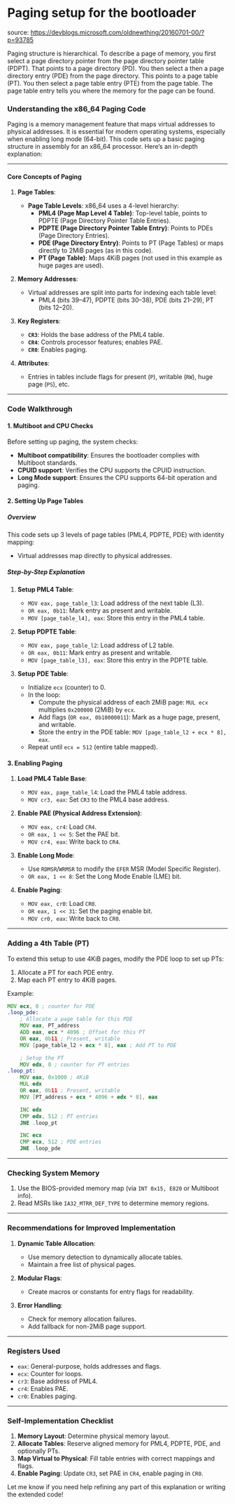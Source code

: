 # Paging setup for the bootloader

source: https://devblogs.microsoft.com/oldnewthing/20160701-00/?p=93785

Paging structure is hierarchical. To describe a page of memory, you first select a page directory pointer from the page directory pointer table (PDPT). That points to a page directory (PD). You then select a then a page directory entry (PDE) from the page directory. This points to a page table (PT). You then select a page table entry (PTE) from the page table. The page table entry tells you where the memory for the page can be found.




### Understanding the x86_64 Paging Code

Paging is a memory management feature that maps virtual addresses to physical addresses. It is essential for modern operating systems, especially when enabling long mode (64-bit). This code sets up a basic paging structure in assembly for an x86_64 processor. Here’s an in-depth explanation:

---

#### **Core Concepts of Paging**

1. **Page Tables**:
   - **Page Table Levels**: x86_64 uses a 4-level hierarchy:
     - **PML4 (Page Map Level 4 Table)**: Top-level table, points to PDPTE (Page Directory Pointer Table Entries).
     - **PDPTE (Page Directory Pointer Table Entry)**: Points to PDEs (Page Directory Entries).
     - **PDE (Page Directory Entry)**: Points to PT (Page Tables) or maps directly to 2MiB pages (as in this code).
     - **PT (Page Table)**: Maps 4KiB pages (not used in this example as huge pages are used).

2. **Memory Addresses**:
   - Virtual addresses are split into parts for indexing each table level:
     - PML4 (bits 39–47), PDPTE (bits 30–38), PDE (bits 21–29), PT (bits 12–20).

3. **Key Registers**:
   - **`CR3`**: Holds the base address of the PML4 table.
   - **`CR4`**: Controls processor features; enables PAE.
   - **`CR0`**: Enables paging.

4. **Attributes**:
   - Entries in tables include flags for present (`P`), writable (`RW`), huge page (`PS`), etc.

---

### Code Walkthrough

#### 1. **Multiboot and CPU Checks**
Before setting up paging, the system checks:
- **Multiboot compatibility**: Ensures the bootloader complies with Multiboot standards.
- **CPUID support**: Verifies the CPU supports the CPUID instruction.
- **Long Mode support**: Ensures the CPU supports 64-bit operation and paging.

#### 2. **Setting Up Page Tables**

##### **Overview**
This code sets up 3 levels of page tables (PML4, PDPTE, PDE) with identity mapping:
- Virtual addresses map directly to physical addresses.

##### **Step-by-Step Explanation**

1. **Setup PML4 Table**:
   - `MOV eax, page_table_l3`: Load address of the next table (L3).
   - `OR eax, 0b11`: Mark entry as present and writable.
   - `MOV [page_table_l4], eax`: Store this entry in the PML4 table.

2. **Setup PDPTE Table**:
   - `MOV eax, page_table_l2`: Load address of L2 table.
   - `OR eax, 0b11`: Mark entry as present and writable.
   - `MOV [page_table_l3], eax`: Store this entry in the PDPTE table.

3. **Setup PDE Table**:
   - Initialize `ecx` (counter) to 0.
   - In the loop:
     - Compute the physical address of each 2MiB page: `MUL ecx` multiplies `0x200000` (2MiB) by `ecx`.
     - Add flags (`OR eax, 0b10000011`): Mark as a huge page, present, and writable.
     - Store the entry in the PDE table: `MOV [page_table_l2 + ecx * 8], eax`.
   - Repeat until `ecx = 512` (entire table mapped).

#### 3. **Enabling Paging**

1. **Load PML4 Table Base**:
   - `MOV eax, page_table_l4`: Load the PML4 table address.
   - `MOV cr3, eax`: Set `CR3` to the PML4 base address.

2. **Enable PAE (Physical Address Extension)**:
   - `MOV eax, cr4`: Load `CR4`.
   - `OR eax, 1 << 5`: Set the PAE bit.
   - `MOV cr4, eax`: Write back to `CR4`.

3. **Enable Long Mode**:
   - Use `RDMSR`/`WRMSR` to modify the `EFER` MSR (Model Specific Register).
   - `OR eax, 1 << 8`: Set the Long Mode Enable (LME) bit.

4. **Enable Paging**:
   - `MOV eax, cr0`: Load `CR0`.
   - `OR eax, 1 << 31`: Set the paging enable bit.
   - `MOV cr0, eax`: Write back to `CR0`.

---

### Adding a 4th Table (PT)

To extend this setup to use 4KiB pages, modify the PDE loop to set up PTs:
1. Allocate a PT for each PDE entry.
2. Map each PT entry to 4KiB pages.

Example:
```asm
MOV ecx, 0 ; counter for PDE
.loop_pde:
    ; Allocate a page table for this PDE
    MOV eax, PT_address
    ADD eax, ecx * 4096 ; Offset for this PT
    OR eax, 0b11 ; Present, writable
    MOV [page_table_l2 + ecx * 8], eax ; Add PT to PDE

    ; Setup the PT
    MOV edx, 0 ; counter for PT entries
.loop_pt:
    MOV eax, 0x1000 ; 4KiB
    MUL edx
    OR eax, 0b11 ; Present, writable
    MOV [PT_address + ecx * 4096 + edx * 8], eax

    INC edx
    CMP edx, 512 ; PT entries
    JNE .loop_pt

    INC ecx
    CMP ecx, 512 ; PDE entries
    JNE .loop_pde
```

---

### Checking System Memory

1. Use the BIOS-provided memory map (via `INT 0x15, E820` or Multiboot info).
2. Read MSRs like `IA32_MTRR_DEF_TYPE` to determine memory regions.

---

### Recommendations for Improved Implementation

1. **Dynamic Table Allocation**:
   - Use memory detection to dynamically allocate tables.
   - Maintain a free list of physical pages.

2. **Modular Flags**:
   - Create macros or constants for entry flags for readability.

3. **Error Handling**:
   - Check for memory allocation failures.
   - Add fallback for non-2MiB page support.

---

### Registers Used
- `eax`: General-purpose, holds addresses and flags.
- `ecx`: Counter for loops.
- `cr3`: Base address of PML4.
- `cr4`: Enables PAE.
- `cr0`: Enables paging.

---

### Self-Implementation Checklist
1. **Memory Layout**: Determine physical memory layout.
2. **Allocate Tables**: Reserve aligned memory for PML4, PDPTE, PDE, and optionally PTs.
3. **Map Virtual to Physical**: Fill table entries with correct mappings and flags.
4. **Enable Paging**: Update `CR3`, set PAE in `CR4`, enable paging in `CR0`.

Let me know if you need help refining any part of this explanation or writing the extended code!